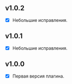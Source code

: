 ## v1.0.2

- [x] Небольшие исправления.

## v1.0.1

- [x] Небольшие исправления.

## v1.0.0

- [x] Первая версия плагина.
